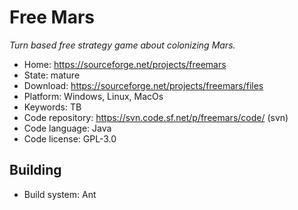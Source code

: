 # Free Mars

_Turn based free strategy game about colonizing Mars._

- Home: https://sourceforge.net/projects/freemars
- State: mature
- Download: https://sourceforge.net/projects/freemars/files
- Platform: Windows, Linux, MacOs
- Keywords: TB
- Code repository: https://svn.code.sf.net/p/freemars/code/ (svn)
- Code language: Java
- Code license: GPL-3.0


## Building

- Build system: Ant
